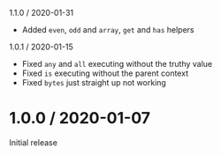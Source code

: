 

1.1.0 / 2020-01-31

* Added `even`, `odd` and `array`, `get` and `has` helpers

1.0.1 / 2020-01-15

* Fixed `any` and `all` executing without the truthy value
* Fixed `is` executing without the parent context
* Fixed `bytes` just straight up not working

1.0.0 / 2020-01-07
==================

Initial release